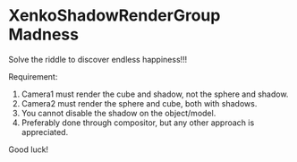 # XenkoShadowRenderGroup Madness
Solve the riddle to discover endless happiness!!!

Requirement: 
1) Camera1 must render the cube and shadow, not the sphere and shadow.
2) Camera2 must render the sphere and cube, both with shadows.
3) You cannot disable the shadow on the object/model.
4) Preferably done through compositor, but any other approach is appreciated.

Good luck!
